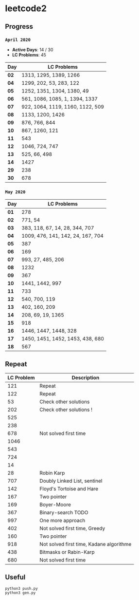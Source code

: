 # leetcode2

## Progress
### `April 2020`
* **Active Days**: 14 / 30
* **LC Problems**: 45

Day | LC Problems
--- | ---
**02** | 1313, 1295, 1389, 1266
**04** | 1299, 202, 53, 283, 122
**05** | 1252, 1351, 1304, 1380, 49
**06** | 561, 1086, 1085, 1, 1394, 1337 
**07** | 922, 1064, 1119, 1160, 1122, 509
**08** | 1133, 1200, 1426
**09** | 876, 766, 844
**10** | 867, 1260, 121
**11** | 543
**12** | 1046, 724, 747
**13** | 525, 66, 498
**14** | 1427
**29** | 238
**30** | 678

### `May 2020`
Day | LC Problems
--- | ---
**01** | 278
**02** | 771, 54
**03** | 383, 118, 67, 14, 28, 344, 707
**04** | 1009, 476, 141, 142, 24, 167, 704
**05** | 387
**06** | 169
**07** | 993, 27, 485, 206
**08** | 1232  
**09** | 367
**10** | 1441, 1442, 997
**11** | 733
**12** | 540, 700, 119
**13** | 402, 160, 209
**14** | 208, 69, 19, 1365
**15** | 918
**16** | 1446, 1447, 1448, 328
**17** | 1450, 1451, 1452, 1453, 438, 680
**18** | 567

## Repeat
LC Problem | Description
--- | ---
121 | Repeat
122 | Repeat
53 | Check other solutions
202 | Check other solutions !
525 |
238 | 
678 | Not solved first time
1046 |
543 |
724 |
14 |
28 | Robin Karp
707 | Doubly Linked List, sentinel
142 | Floyd's Tortoise and Hare
167 | Two pointer
169 | Boyer-Moore
367 | Binary-search TODO
997 | One more approach
402 | Not solved first time, Greedy
160 | Two pointer
918 | Not solved first time, Kadane algorithme
438 | Bitmasks or Rabin-Karp
680 | Not solved first time

## Useful

``` python3 push.py ```  
``` python3 gen.py ```